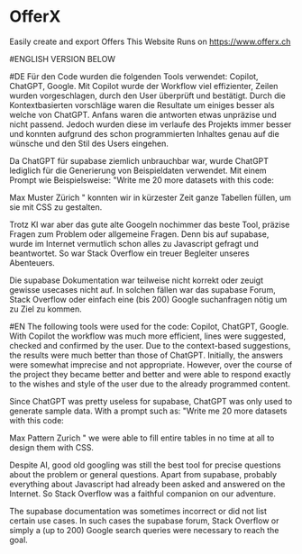 # OfferX
 Easily create and export Offers
 This Website Runs on https://www.offerx.ch


#ENGLISH VERSION BELOW
 

#DE
Für den Code wurden die folgenden Tools verwendet: Copilot, ChatGPT, Google.
Mit Copilot wurde der Workflow viel effizienter, Zeilen wurden vorgeschlagen, durch den User überprüft und bestätigt.
Durch die Kontextbasierten vorschläge waren die Resultate um einiges besser als welche von ChatGPT.
Anfans waren die antworten etwas unpräzise und nicht passend. Jedoch wurden diese im verlaufe des Projekts immer besser
und konnten aufgrund des schon programmierten Inhaltes genau auf die wünsche und den Stil des Users eingehen.

Da ChatGPT für supabase ziemlich unbrauchbar war, wurde ChatGPT lediglich für die Generierung von Beispieldaten verwendet.
Mit einem Prompt wie Beispielsweise:
"Write me 20 more datasets with this code:
<tr>
 <td>
  Max
 </td>
 <td>
  Muster
 </td>
 <td>
  Zürich
 </td>
</tr>"
konnten wir in kürzester Zeit ganze Tabellen füllen, um sie mit CSS zu gestalten.

Trotz KI war aber das gute alte Googeln nochimmer das beste Tool, präzise Fragen zum Problem oder allgemeine Fragen.
Denn bis auf supabase, wurde im Internet vermutlich schon alles zu Javascript gefragt und beantwortet.
So war Stack Overflow ein treuer Begleiter unseres Abenteuers.

Die supabase Dokumentation war teilweise nicht korrekt oder zeuigt gewisse usecases nicht auf.
In solchen fällen war das supabase Forum, Stack Overflow oder einfach eine (bis 200) Google suchanfragen nötig um zu Ziel zu kommen.




#EN
The following tools were used for the code: Copilot, ChatGPT, Google.
With Copilot the workflow was much more efficient, lines were suggested, checked and confirmed by the user.
Due to the context-based suggestions, the results were much better than those of ChatGPT.
Initially, the answers were somewhat imprecise and not appropriate. However, over the course of the project they became better and better
and were able to respond exactly to the wishes and style of the user due to the already programmed content.

Since ChatGPT was pretty useless for supabase, ChatGPT was only used to generate sample data.
With a prompt such as:
"Write me 20 more datasets with this code:
<tr>
 <td>
  Max
 </td>
 <td>
  Pattern
 </td>
 <td>
  Zurich
 </td>
</tr>"
we were able to fill entire tables in no time at all to design them with CSS.

Despite AI, good old googling was still the best tool for precise questions about the problem or general questions.
Apart from supabase, probably everything about Javascript had already been asked and answered on the Internet.
So Stack Overflow was a faithful companion on our adventure.

The supabase documentation was sometimes incorrect or did not list certain use cases.
In such cases the supabase forum, Stack Overflow or simply a (up to 200) Google search queries were necessary to reach the goal.
